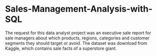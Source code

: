 # Sales-Management-Analysis-with-SQL
The request for this data analyst project was an executive sale report for sale managers about which products, regions, categories and customer segments they should target or avoid. 
The dataset was download from Kaggle, which contains sale facts of a superstore giant.
